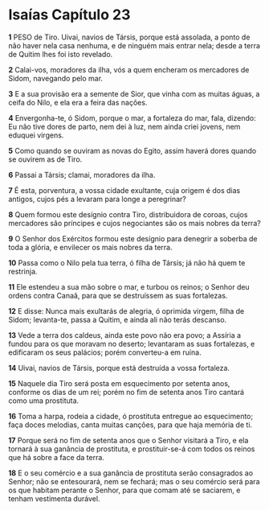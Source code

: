# Isaías Capítulo 23

**1** 	PESO de Tiro. Uivai, navios de Társis, porque está assolada, a ponto de não haver nela casa nenhuma, e de ninguém mais entrar nela; desde a terra de Quitim lhes foi isto revelado.

**2** 	Calai-vos, moradores da ilha, vós a quem encheram os mercadores de Sidom, navegando pelo mar.

**3** 	E a sua provisão era a semente de Sior, que vinha com as muitas águas, a ceifa do Nilo, e ela era a feira das nações.

**4** 	Envergonha-te, ó Sidom, porque o mar, a fortaleza do mar, fala, dizendo: Eu não tive dores de parto, nem dei à luz, nem ainda criei jovens, nem eduquei virgens.

**5** 	Como quando se ouviram as novas do Egito, assim haverá dores quando se ouvirem as de Tiro.

**6** 	Passai a Társis; clamai, moradores da ilha.

**7** 	É esta, porventura, a vossa cidade exultante, cuja origem é dos dias antigos, cujos pés a levaram para longe a peregrinar?

**8** 	Quem formou este desígnio contra Tiro, distribuidora de coroas, cujos mercadores são príncipes e cujos negociantes são os mais nobres da terra?

**9** 	O Senhor dos Exércitos formou este desígnio para denegrir a soberba de toda a glória, e envilecer os mais nobres da terra.

**10** 	Passa como o Nilo pela tua terra, ó filha de Társis; já não há quem te restrinja.

**11** 	Ele estendeu a sua mão sobre o mar, e turbou os reinos; o Senhor deu ordens contra Canaã, para que se destruíssem as suas fortalezas.

**12** 	E disse: Nunca mais exultarás de alegria, ó oprimida virgem, filha de Sidom; levanta-te, passa a Quitim, e ainda ali não terás descanso.

**13** 	Vede a terra dos caldeus, ainda este povo não era povo; a Assíria a fundou para os que moravam no deserto; levantaram as suas fortalezas, e edificaram os seus palácios; porém converteu-a em ruína.

**14** 	Uivai, navios de Társis, porque está destruída a vossa fortaleza.

**15** 	Naquele dia Tiro será posta em esquecimento por setenta anos, conforme os dias de um rei; porém no fim de setenta anos Tiro cantará como uma prostituta.

**16** 	Toma a harpa, rodeia a cidade, ó prostituta entregue ao esquecimento; faça doces melodias, canta muitas canções, para que haja memória de ti.

**17** 	Porque será no fim de setenta anos que o Senhor visitará a Tiro, e ela tornará à sua ganância de prostituta, e prostituir-se-á com todos os reinos que há sobre a face da terra.

**18** 	E o seu comércio e a sua ganância de prostituta serão consagrados ao Senhor; não se entesourará, nem se fechará; mas o seu comércio será para os que habitam perante o Senhor, para que comam até se saciarem, e tenham vestimenta durável.

